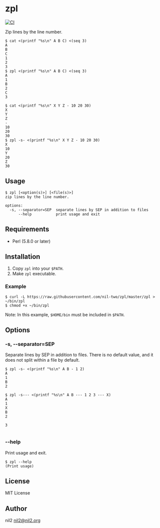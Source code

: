 zpl
===

[![CI](https://github.com/nil-two/zpl/actions/workflows/test.yml/badge.svg)](https://github.com/nil-two/zpl/actions/workflows/test.yml)

Zip lines by the line number.

```
$ cat <(printf "%s\n" A B C) <(seq 3)
A
B
C
1
2
3
$ zpl <(printf "%s\n" A B C) <(seq 3)
A
1
B
2
C
3

$ cat <(printf "%s\n" X Y Z - 10 20 30)
X
Y
Z
-
10
20
30
$ zpl -s- <(printf "%s\n" X Y Z - 10 20 30)
X
10
Y
20
Z
30
```

Usage
-----

```
$ zpl [<option(s)>] [<file(s)>]
zip lines by the line number.

options:
  -s, --separator=SEP  separate lines by SEP in addition to files
      --help           print usage and exit
```

Requirements
------------

- Perl (5.8.0 or later)

Installation
------------

1. Copy `zpl` into your `$PATH`.
2. Make `zpl` executable.

### Example

```
$ curl -L https://raw.githubusercontent.com/nil-two/zpl/master/zpl > ~/bin/zpl
$ chmod +x ~/bin/zpl
```

Note: In this example, `$HOME/bin` must be included in `$PATH`.

Options
-------

### -s, --separator=SEP

Separate lines by SEP in addition to files.
There is no default value, and it does not split within a file by default.

```
$ zpl -s- <(printf "%s\n" A B - 1 2)
A
1
B
2

$ zpl -s--- <(printf "%s\n" A B --- 1 2 3 --- X)
A
1
X
B
2

3


```

### --help

Print usage and exit.

```
$ zpl --help
(Print usage)
```

License
-------

MIT License

Author
------

nil2 <nil2@nil2.org>
